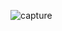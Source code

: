 
![capture](https://user-images.githubusercontent.com/114914614/220318511-1d8d42a9-8f5d-4eb7-b519-136c4ef40b65.jpeg)
